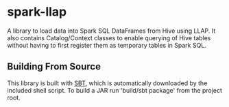 # spark-llap

A library to load data into Spark SQL DataFrames from Hive using LLAP. It also contains Catalog/Context classes to enable querying of Hive tables without having to first register them as temporary tables in Spark SQL.

## Building From Source
This library is built with [SBT](http://www.scala-sbt.org/0.13/docs/Command-Line-Reference.html), which is
automatically downloaded by the included shell script.
To build a JAR run 'build/sbt package' from the project root.

